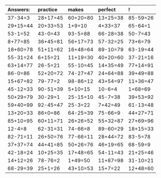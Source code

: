 | Answers: | practice | makes | perfect | ! |
| :--- | :--- | :--- | :--- | :--- |
| 37-34=3 | 28+17=45 | 60+20=80 | 13+25=38 | 85-59=26 | 
| 29+15=44 | 20+33=53 | 1+9=10 | 4+33=37 | 65-64=1 | 
| 53-1=52 | 43-0=43 | 93-5=88 | 66-28=38 | 50-7=43 | 
| 8+77=85 | 36+45=81 | 56+17=73 | 57-32=25 | 73+6=79 | 
| 18+60=78 | 51+11=62 | 16+48=64 | 89-10=79 | 63-19=44 | 
| 55-31=24 | 6+15=21 | 11+19=30 | 40+20=60 | 37-21=16 | 
| 63+14=77 | 26-5=21 | 55-10=45 | 14+35=49 | 77+14=91 | 
| 86-0=86 | 52+20=72 | 74-27=47 | 24+64=88 | 39+49=88 | 
| 15+67=82 | 79-77=2 | 98-86=12 | 43+54=97 | 11+36=47 | 
| 45-12=33 | 90-51=39 | 5+10=15 | 10-6=4 | 1+68=69 | 
| 50+29=79 | 30-29=1 | 25-15=10 | 45-7=38 | 39+53=92 | 
| 59+40=99 | 92-45=47 | 25-3=22 | 7+42=49 | 61-13=48 | 
| 13+20=33 | 86+0=86 | 64-25=39 | 75-66=9 | 44+27=71 | 
| 85+10=95 | 60+11=71 | 26+26=52 | 55+32=87 | 27+69=96 | 
| 12-4=8 | 62-31=31 | 74-66=8 | 89-60=29 | 18+15=33 | 
| 82-71=11 | 26+50=76 | 77-66=11 | 28+44=72 | 83-5=78 | 
| 37+37=74 | 44+41=85 | 50+26=76 | 46+19=65 | 68-59=9 | 
| 42-18=24 | 10+25=35 | 17+48=65 | 54-11=43 | 21+25=46 | 
| 14+12=26 | 78-76=2 | 1+49=50 | 11+87=98 | 31-10=21 | 
| 68-29=39 | 25+1=26 | 43+10=53 | 15+7=22 | 12+48=60 | 
